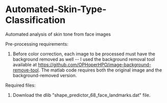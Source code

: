 # Automated-Skin-Type-Classification
Automated analysis of skin tone from face images

Pre-processing requirements:
1. Before color correction, each image to be processed must have the background removed as well -- I used the background removal tool available at https://github.com/OPHoperHPO/image-background-remove-tool. The matlab code requires both the original image and the background-removed version.

Required files:
1. Download the dlib "shape_predictor_68_face_landmarks.dat" file.
